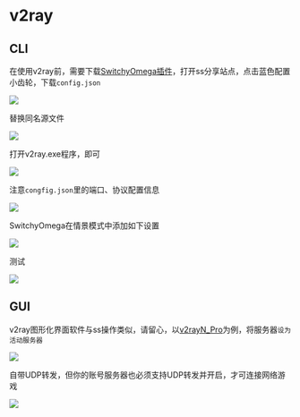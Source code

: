 # v2ray

## CLI

在使用v2ray前，需要下载[SwitchyOmega插件](https://github.com/FelisCatus/SwitchyOmega)，打开ss分享站点，点击蓝色配置小齿轮，下载`config.json`

![](https://raw.githubusercontent.com/loremwalker/fq-book/master/images/2018-04-29_000906.png)

替换同名源文件

![](https://raw.githubusercontent.com/loremwalker/fq-book/master/images/2018-04-29_001551.png)

打开v2ray.exe程序，即可

![](https://raw.githubusercontent.com/loremwalker/fq-book/master/images/2018-04-29_001900.png)

注意`congfig.json`里的端口、协议配置信息

![](https://raw.githubusercontent.com/loremwalker/fq-book/master/images/2018-04-29_002418.png)

SwitchyOmega在情景模式中添加如下设置

![](https://raw.githubusercontent.com/loremwalker/fq-book/master/images/2018-04-29_002210.png)

测试

![](https://raw.githubusercontent.com/loremwalker/fq-book/master/images/2018-04-29_002706.png)

## GUI

v2ray图形化界面软件与ss操作类似，请留心，以[v2rayN_Pro](https://drive.google.com/drive/folders/1oCt98YHiFdf_uJPB2nRGU2FXDnZxSXVM)为例，将服务器`设为活动服务器`

![](https://raw.githubusercontent.com/loremwalker/fq-book/master/images/2018-05-06_211557.png)

自带UDP转发，但你的账号服务器也必须支持UDP转发并开启，才可连接网络游戏

![](https://raw.githubusercontent.com/loremwalker/fq-book/master/images/2018-05-06_212229.png)

